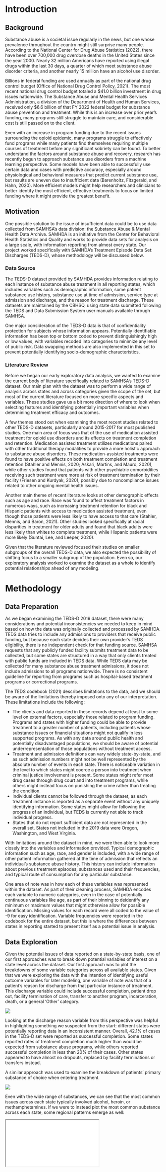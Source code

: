# Introduction

## Background

Substance abuse is a societal issue regularly in the news, but one whose prevalence throughout the country might still surprise many people. According to the National Center for Drug Abuse Statistics (2022), there have been over 700,000 drug overdose deaths in the United States since the year 2000. Nearly 32 million Americans have reported using illegal drugs within the last 30 days, a quarter of which meet substance abuse disorder criteria, and another nearly 15 million have an alcohol use disorder.

Billions in federal funding are used annually as part of the national drug control budget (Office of National Drug Control Policy, 2021). The most recent national drug control budget totaled a $41.0 billion investment in drug issues nationwide. The Substance Abuse and Mental Health Services Administration, a division of the Department of Health and Human Services, received only $6.6 billion of that FY 2022 federal budget for substance abuse prevention and treatment. While this is an increase over prior year’s funding, many programs still struggle to maintain care, and considerable cost is still passed on to the client.

Even with an increase in program funding due to the recent issues surrounding the opioid epidemic, many programs struggle to effectively fund programs while many patients find themselves requiring multiple courses of treatment before any significant sobriety can be found. To better understand the factors around substance abuse and recovery, research has recently begun to approach substance use disorders from a machine learning perspective. Some models have been able to successfully use certain data and cases with predictive accuracy, especially around physiological and behavioral measures that predict current substance use, but results are uneven due to insufficient data (Barenholtz, Fitzgerald, and Hahn, 2020). More efficient models might help researchers and clinicians to better identify the most efficient, effective treatments to focus on limited funding where it might provide the greatest benefit.

## Motivation

One possible solution to the issue of insufficient data could be to use data collected from SAMHSA’s data division: the Substance Abuse & Mental Health Data Archive. SAMHDA is an initiative from the Center for Behavioral Health Statistics and Quality and works to provide data sets for analysis on a large scale, with information reporting from almost every state. Our project worked specifically with SAMHDA’s Treatment Episode Data Set: Discharges (TEDS-D), whose methodology will be discussed below.

### Data Source

The TEDS-D dataset provided by SAMHDA provides information relating to each instance of substance abuse treatment in all reporting states, which includes variables such as demographic information, some patient substance use history, substance use at time of admission, service type at admission and discharge, and the reason for treatment discharge. These datasets are maintained by the CBHSQ, using state data submitted following the TEDS and Data Submission System user manuals available through SAMHSA.

One major consideration of the TEDS-D data is that of confidentiality protection for subjects whose information appears. Potentially identifiable information has been top or bottom coded to prevent distinguishingly high or low values, with variables recoded into categories to minimize any level of public risk. Data swapping methods are also implemented in this set to prevent potentially identifying socio-demographic characteristics.

### Literature Review

Before we began our early exploratory data analysis, we wanted to examine the current body of literature specifically related to SAMHSA’s TEDS-D dataset. Our main plan with the dataset was to perform a wide range of analysis across states and across categories given the scope of the set, but most of the current literature focused on more specific aspects and variables. These studies gave us a bit more direction of where to look when selecting features and identifying potentially important variables when determining treatment efficacy and outcomes.

A few themes stood out when examining the most recent studies related to other TEDS-D datasets, particularly around 2015-2017 for most published studies. One main area of focus was that of the use of medication assisted treatment for opioid use disorders and its effects on treatment completion and retention. Medication assisted treatment utilizes medications paired with other traditional therapy modalities to provide a more holistic approach to substance abuse disorders. These medication-assisted treatments were found to have positive effects on both treatment completion and treatment retention (Stahler and Mennis, 2020; Askari, Martins, and Mauro, 2020), while other studies found that patients with other psychiatric comorbidities receiving such treatment were more at risk of treatment termination by their facility (Friesen and Kurdyak, 2020), possibly due to noncompliance issues related to other ongoing mental health issues.

Another main theme of recent literature looks at other demographic effects such as age and race. Race was found to affect treatment factors in numerous ways, such as increasing treatment retention for black and Hispanic patients with access to medication assisted treatment, even though those patients were less likely to have access to that care (Stahler, Mennis, and Baron, 2021). Other studies looked specifically at racial disparities in treatment for older adults and found that black adults were less likely than whites to complete treatment, while Hispanic patients were more likely (Suntai, Lee, and Leeper, 2020).

Given that the literature reviewed focused their studies on smaller subgroups of the overall TEDS-D data, we also expected the possibility of shifting focus to a smaller subgroup of the population. Even so, our exploratory analysis worked to examine the dataset as a whole to identify potential relationships ahead of any modeling.

# Methodology

## Data Preparation

As we began examining the TEDS-D 2019 dataset, there were many considerations and potential inconsistencies we needed to keep in mind based on how the data was originally collected and processed by SAMHDA. TEDS data tries to include any admissions to providers that receive public funding, but because each state decides their own provider’s TEDS eligibility, there is no independent check for that funding source. SAMHSA requests that any publicly funded facility submits treatment data to be collected, but some states are structured in a way that only clients treated with public funds are included in TEDS data. While TEDS data may be collected for many substance abuse treatment admissions, it does not include admissions to all programs nationwide. There is no consistent guideline for reporting from programs such as hospital-based treatment programs or correctional programs.

The TEDS codebook (2021) describes limitations to the data, and we should be aware of the limitations thereby imposed onto any of our interpretation. These limitations include the following:

- The clients and data reported in these records depend at least to some level on external factors, especially those related to program funding. Programs and states with higher funding could be able to provide treatment to a greater number of patients, including patients whose substance issues or financial situations might not qualify in less supported programs. As with any data around public health and potentially disadvantaged populations, we should be aware of potential underrepresentation of those populations without treatment access.
- Treatment and admission definitions can vary widely state-by-state, and as such admission numbers might not be well represented by the absolute number of events in each state.
There is noticeable variation in the level to which states might coerce a person into treatment when criminal justice involvement is present. Some states might refer most drug cases through drug court and into treatment programs, while others might instead focus on punishing the crime rather than treating the condition.
- Individual clients cannot be followed through the dataset, as each treatment instance is reported as a separate event without any uniquely identifying information. Some states might allow for following the progress of an individual, but TEDS is currently not able to track individual progress.
- States that do not report sufficient data are not represented in the overall set. States not included in the 2019 data were Oregon, Washington, and West Virginia.

With limitations around the dataset in mind, we were then able to look more closely into the variables and information provided. Typical demographic information such as age, race, and gender is included, with a wide range of other patient information gathered at the time of admission that reflects an individual’s substance abuse history. This history can include information about previous treatment episodes, substances used and their frequencies, and typical route of consumption for any particular substance.

One area of note was in how each of these variables was represented within the dataset. As part of their cleaning process, SAMHDA encodes each variable to numeric categories, even in the case of potentially continuous variables like age, as part of their binning to deidentify any minimum or maximum values that might otherwise allow for possible identification. Missing values for each record were all coded to the value of -9 for easy identification. Variable frequencies were reported in the codebook for the entire dataset, but this is where the differences between states in reporting started to present itself as a potential issue in analysis.

## Data Exploration

Given the potential issues of data reported on a state-by-state basis, one of our first approaches was to break down potential variables of interest on a state level across the dataset. Our first approach was to plot the breakdowns of some variable categories across all available states. Given that we were exploring the data with the intention of identifying useful outcome variables for later modeling, one variable of note was that of a patient’s reason for discharge from that particular instance of treatment. This discharge variable could include successful completion, patient drop out, facility termination of care, transfer to another program, incarceration, death, or a general ‘Other’ category.

<img src="../assets/completion-rates.svg">

Looking at the discharge reason variable from this perspective was helpful in highlighting something we suspected from the start: different states were potentially reporting data in an inconsistent manner. Overall, 42.1% of cases in the TEDS-D set were reported as successful completion. Some states reported rates of treatment completion much higher than would be expected from substance abuse programs, while others reported successful completion in less than 20% of their cases. Other states appeared to have almost no dropouts, replaced by facility terminations or transfers instead.

A similar approach was used to examine the breakdown of patients’ primary substance of choice when entering treatment.

<img src="../assets/substance-rates.svg">

Even with the wide range of substances, we can see that the most common issues across each state typically involved alcohol, heroin, or methamphetamines. If we were to instead plot the most common substance across each state, some regional patterns emerge as well:

<iframe src="../assets/most-common-primary-substance-static.svg">

When we see the data from a geographical perspective, we can see areas most affected by heroin or methamphetamine, with alcohol being the most reported problem across the rest of the country. Another data issue comes up too for the states where the most commonly reported primary substance is missing, when that data should be a cornerstone of treatment planning for many programs.

Apart from differences across the states, we also wanted to plot relationships and distribution of other potential variables of interest more generally. One option for looking at relationships across a majority of the dataset was to utilize a dendrogram and heatmap through the use of Seaborn’s clustermap(). Some identifiable clusters and relationships became apparent through this plot:

